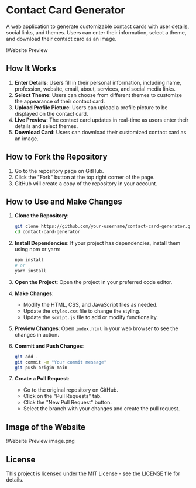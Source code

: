 # Contact Card Generator

A web application to generate customizable contact cards with user details, social links, and themes. Users can enter their information, select a theme, and download their contact card as an image.

!Website Preview

## How It Works

1. **Enter Details**: Users fill in their personal information, including name, profession, website, email, about, services, and social media links.
2. **Select Theme**: Users can choose from different themes to customize the appearance of their contact card.
3. **Upload Profile Picture**: Users can upload a profile picture to be displayed on the contact card.
4. **Live Preview**: The contact card updates in real-time as users enter their details and select themes.
5. **Download Card**: Users can download their customized contact card as an image.

## How to Fork the Repository

1. Go to the repository page on GitHub.
2. Click the "Fork" button at the top right corner of the page.
3. GitHub will create a copy of the repository in your account.

## How to Use and Make Changes

1. **Clone the Repository**:
    ```bash
    git clone https://github.com/your-username/contact-card-generator.git
    cd contact-card-generator
    ```

2. **Install Dependencies**:
    If your project has dependencies, install them using npm or yarn:
    ```bash
    npm install
    # or
    yarn install
    ```

3. **Open the Project**:
    Open the project in your preferred code editor.

4. **Make Changes**:
    - Modify the HTML, CSS, and JavaScript files as needed.
    - Update the `styles.css` file to change the styling.
    - Update the `script.js` file to add or modify functionality.

5. **Preview Changes**:
    Open `index.html` in your web browser to see the changes in action.

6. **Commit and Push Changes**:
    ```bash
    git add .
    git commit -m "Your commit message"
    git push origin main
    ```

7. **Create a Pull Request**:
    - Go to the original repository on GitHub.
    - Click on the "Pull Requests" tab.
    - Click the "New Pull Request" button.
    - Select the branch with your changes and create the pull request.

## Image of the Website


!Website Preview
image.png

## License

This project is licensed under the MIT License - see the LICENSE file for details.

